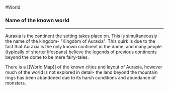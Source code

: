 #World

### Name of the known world
---
Auraxia is the continent the setting takes place on. This is simultaneously the name of the kingdom- "Kingdom of Auraxia". 
This quirk is due to the fact that Auraxia is the only known continent in the dome, and many people (typically of shorter lifespans) believe the legends of previous continents beyond the dome to be mere fairy-tales.  

There is a [[World Map]] of the known cities and layout of Auraxia, however much of the world is not explored in detail- the land beyond the mountain rings has been abandoned due to its harsh conditions and abundance of monsters.